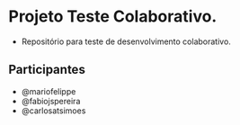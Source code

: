 # Projeto Teste Colaborativo.

* Repositório para teste de desenvolvimento colaborativo.

## Participantes

- @mariofelippe
- @fabiojspereira
- @carlosatsimoes